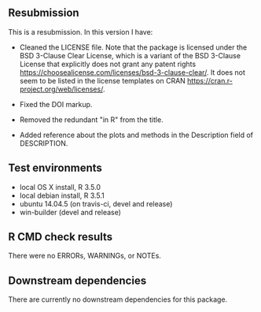 ## Resubmission
This is a resubmission. In this version I have:

* Cleaned the LICENSE file. Note that the package is licensed under 
the BSD 3-Clause Clear License, which is a variant of the BSD 3-Clause 
License that explicitly does not grant any patent rights
<https://choosealicense.com/licenses/bsd-3-clause-clear/>. 
It does not seem to be listed in the license templates on CRAN
<https://cran.r-project.org/web/licenses/>.

* Fixed the DOI markup.

* Removed the redundant "in R" from the title.

* Added reference about the plots and methods in the Description field 
of DESCRIPTION.


## Test environments
* local OS X install, R 3.5.0
* local debian install, R 3.5.1
* ubuntu 14.04.5 (on travis-ci, devel and release)
* win-builder (devel and release)


## R CMD check results
There were no ERRORs, WARNINGs, or NOTEs.


## Downstream dependencies
There are currently no downstream dependencies for this package.
